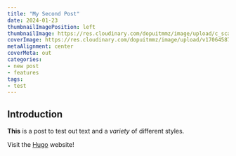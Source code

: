 ```yaml
---
title: "My Second Post"
date: 2024-01-23
thumbnailImagePosition: left
thumbnailImage: https://res.cloudinary.com/dopuitmmz/image/upload/c_scale,w_750/c_crop,h_280,w_750/v1706458728/pexels-photo-3403098.jpeg_s2copc.jpg
coverImage: https://res.cloudinary.com/dopuitmmz/image/upload/v1706458728/pexels-photo-3403098.jpeg_s2copc.jpg
metaAlignment: center
coverMeta: out
categories:
- new post
- features
tags:
- test
---
```

## Introduction

**This** is a post to test out text and a _variety_ of different styles.

Visit the [Hugo](https://gohugo.io) website!